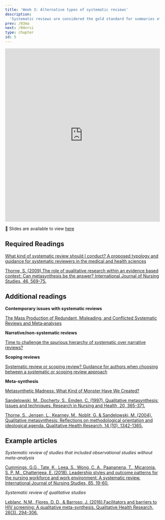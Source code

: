 ```yaml
---
title: 'Week 3: Alternative types of systematic reviews'
description:
  'Systematic reviews are considered the gold standard for summaries of the best available evidence for a given clinical situation. Systematic review methods differ substantially. This week we look at the different types of systematic reviews that you will find in the healthcare literature.'
prev: /03ma
next: /04nrsi
type: chapter
id: 5
---
```


<exercise id="1" title="Lecture">

<iframe src="https://player.vimeo.com/video/392073079" width="100%" height="564" frameborder="0" allow="autoplay; fullscreen" allowfullscreen></iframe>

🔗 Slides are available to view [here](https://alt-sr.netlify.com/)

</exercise>

<exercise id="2" title="Readings">

## Required Readings 

[What kind of systematic review should I conduct? A proposed typology and guidance for systematic reviewers in the medical and health sciences](https://bmcmedresmethodol.biomedcentral.com/articles/10.1186/s12874-017-0468-4)

[Thorne, S. (2009).The role of qualitative research within an evidence based context: Can metasynthesis be the answer? International Journal of Nursing Studies, 46, 569-75.](http://www.evidenciaencuidados.es/evidenciaencuidados/pdf/evidencia/articulos/Cualitativa/6_Sandelowski_M_1997_Metasynthesis.pdf)

## Additional readings

**Contemporary issues with systematic reviews**

[The Mass Production of Redundant, Misleading, and Conflicted Systematic Reviews and Meta‐analyses](https://onlinelibrary.wiley.com/doi/full/10.1111/1468-0009.12210)

**Narrative/non-systematic reviews**

[Time to challenge the spurious hierarchy of systematic over narrative reviews?](https://onlinelibrary.wiley.com/doi/full/10.1111/eci.12931)

**Scoping reviews**

[Systematic review or scoping review? Guidance for authors when choosing between a systematic or scoping review approach](https://bmcmedresmethodol.biomedcentral.com/articles/10.1186/s12874-018-0611-x)


**Meta-synthesis**

[Metasynthetic Madness: What Kind of Monster Have We Created?](https://journals.sagepub.com/doi/full/10.1177/1049732316679370)

[Sandelowski, M., Docherty, S., Emden, C. (1997). Qualitative metasynthesis: Issues and techniques. Research in Nursing and Health, 20, 365-371.](https://onlinelibrary.wiley.com/doi/pdf/10.1002/%28SICI%291098-240X%28199708%2920%3A4%3C365%3A%3AAID-NUR9%3E3.0.CO%3B2-E)

[Thorne, S., Jensen, L., Kearney, M., Noblit, G. & Sandelowski, M. (2004). Qualitative metasynthesis: Reflections on methodological orientation and ideological agenda. Qualitative Health Research, 14 (10), 1342-1365.](https://journals-sagepub-com.myaccess.library.utoronto.ca/doi/abs/10.1177/1049732304269888)


## Example articles

*Systematic review of studies that included observational studies without meta-analysis*

[Cummings, G.G., Tate, K., Leea, S., Wong, C. A., Paananena, T., Micaronia, S. P. M., Chatterjeea, E. (2018). Leadership styles and outcome patterns for the nursing workforce and work environment: A systematic review. International Journal of Nursing Studies, 85, 19-60.](https://journals-scholarsportal-info.myaccess.library.utoronto.ca/pdf/00207489/v85icomplete/19_lsaopfaweasr.xml)

*Systematic review of qualitative studies*

[Leblanc, N.M., Flores, D. D., & Barroso, J. (2016).Facilitators and barriers to HIV screening: A qualitative meta-synthesis. Qualitative Health Research, 26(3), 294-306.](https://journals-sagepub-com.myaccess.library.utoronto.ca/doi/pdf/10.1177/1049732315616624)

</exercise>
